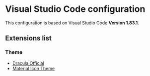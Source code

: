 # Visual Studio Code configuration

This configuration is based on Visual Studio Code **Version 1.83.1**.

## Extensions list

### Theme

- [Dracula Official](https://marketplace.visualstudio.com/items?itemName=dracula-theme.theme-dracula)
- [Material Icon Theme](https://marketplace.visualstudio.com/items?itemName=PKief.material-icon-theme)

